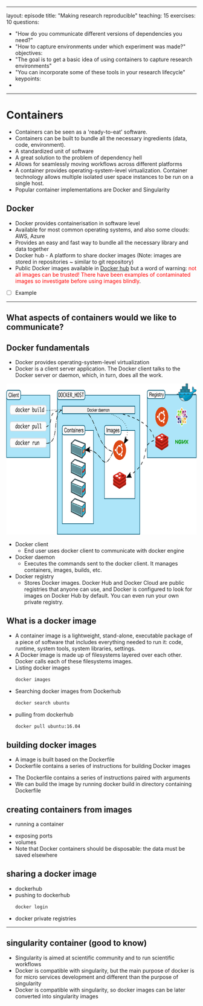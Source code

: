 
---
layout: episode
title: "Making research reproducible"
teaching: 15
exercises: 10
questions:
  - "How do you communicate different versions of dependencies you need?" 
  - "How to capture environments under which experiment was made?"
objectives:
  - "The goal is to get a basic idea of using containers to capture research environments"
  - "You can incorporate some of these tools in your research lifecycle"
keypoints:
  -
 
---

# Containers

- Containers can be seen as a 'ready-to-eat' software. 
- Containers can be built to bundle all the necessary ingredients (data, code, environment).
- A standardized unit of software
- A great solution to the problem of dependency hell
- Allows for seamlessly moving workflows across different platforms
- A container provides operating-system-level virtualization. Container technology allows multiple isolated user space instances to be run on a single host.
- Popular container implementations are Docker and Singularity

## Docker
- Docker provides containerisation in software level
- Available for most common operating systems, and also some clouds: AWS, Azure
- Provides an easy and fast way to bundle all the necessary library and data together
- Docker hub - A platform to share docker images (Note: images are stored in repositories ~ similar to git repository)
- Public Docker images available in [Docker hub](https://hub.docker.com/) but a word of warning: <span style="color: red">not all images can be trusted! There have been examples of contaminated images so investigate before using images blindly</span>.
- [ ] Example  
---

## What aspects of containers would we like to communicate?


## Docker fundamentals
- Docker provides operating-system-level virtualization
- Docker is a client server application. The Docker client talks to the Docker server
or daemon, which, in turn, does all the work.

<img src="img/docker_architecture.svg" style="height: 400px;"/>

- Docker client
   - End user uses docker client to communicate with docker engine 
- Docker daemon
   - Executes the commands sent to the docker client. It manages containers, images, builds, etc. <!--The Docker daemon (dockerd) listens for Docker API requests and manages Docker objects such as images, containers, networks, and volumes.--> 
- Docker registry
   - Stores Docker images. Docker Hub and Docker Cloud are public registries that anyone can use, and Docker is configured to look for images on Docker Hub by default. You can even run your own private registry. 


## What is a docker image
- A container image is a lightweight, stand-alone, executable package of a piece of software that includes everything needed to run it: code, runtime, system tools, system libraries, settings.
- A Docker image is made up of filesystems layered over each other. Docker calls each of these filesystems images.
- Listing docker images
  ```bash
  docker images
  ```
- Searching docker images from Dockerhub
  ```bash
  docker search ubuntu
  ```
- pulling from dockerhub
  ```bash
  docker pull ubuntu:16.04
  ```

## building docker images
- A image is built based on the Dockerfile
- Dockerfile contains a series of instructions for building Docker images
<!-- - ```vim
     #version 0.0.1
     FROM ubuntu:16.04
     MAINTAINER Sri Harsha Vathsavayi "sriharsha.vathsavayi@csc.fi"
     RUN apt-get update
     ...
  ``` -->
- The Dockerfile contains a series of instructions paired with arguments
- We can build the image by running docker build in directory containing Dockerfile
<!--  ```bash
     docker build -t="vaths/nginx_test" .
  ``` 
- commands to use
  ```vim
   FROM
   RUN
   ADD
   COPY
   ENV
   VOLUME
   WORKDIR
   EXPOSE
   ..
  ```
- Let's create a simple webserver
```vim
     #version 0.0.1
     FROM ubuntu:16.04
     MAINTAINER Sri Harsha Vathsavayi "sriharsha.vathsavayi@csc.fi"
     RUN apt-get update
     RUN apt-get install -y nginx
     RUN echo 'I am inside container' >/var/www/html/index.html
     EXPOSE 80
  ``` -->

## creating containers from images
- running a container
<!--  ```bash
  docker run -d -p 80 --name my_webserver vaths/nginx_test
  ``` -->
- exposing ports
- volumes
- Note that Docker containers should be disposable: the data must be saved elsewhere

## sharing a docker image
- dockerhub
- pushing to dockerhub
  ```bash
  docker login
  ```
<!--  ```bash
  docker push vaths/nginx_test
  ```  -->
- docker private registries

---
## singularity container (good to know)
- Singularity is aimed at scientific community and to run scientific workflows
- Docker is compatible with singularity, but the main purpose of docker is for micro services development and different than the purpose of singularity
- Docker is compatible with singularity, so docker images can be later converted into singularity images


